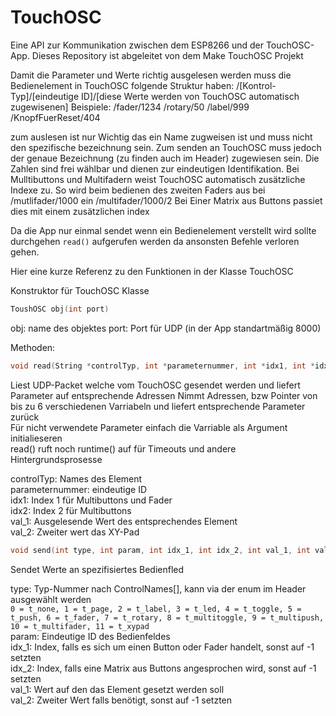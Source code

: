 # TouchOSC
Eine API zur Kommunikation zwischen dem ESP8266 und der TouchOSC-App. Dieses Repository ist abgeleitet von dem Make TouchOSC Projekt

Damit die Parameter und Werte richtig ausgelesen werden muss die Bedienelement in TouchOSC folgende Struktur haben:
/[Kontrol-Typ]/[eindeutige ID]/[diese Werte werden von TouchOSC automatisch zugewisenen]
Beispiele:
/fader/1234
/rotary/50
/label/999
/KnopfFuerReset/404

zum auslesen ist nur Wichtig das ein Name zugweisen ist und muss nicht den spezifische bezeichnung sein. 
Zum senden an TouchOSC muss jedoch der genaue Bezeichnung (zu finden auch im Header) zugewiesen sein. Die Zahlen sind frei wählbar und dienen zur eindeutigen Identifikation. 
Bei Mulltibuttons und Multifadern weist TouchOSC automatisch zusätzliche Indexe zu.
So wird beim bedienen des zweiten Faders aus bei /mutlifader/1000 ein /multifader/1000/2
Bei Einer Matrix aus Buttons passiet dies mit einem zusätzlichen index

Da die App nur einmal sendet wenn ein Bedienelement verstellt wird sollte durchgehen `read()` aufgerufen werden da ansonsten Befehle verloren gehen. 


Hier eine kurze Referenz zu den Funktionen in der Klasse TouchOSC

Konstruktor für TouchOSC Klasse
```c++
ToushOSC obj(int port)
```
obj: name des objektes
port: Port für UDP (in der App standartmäßig 8000)

Methoden:
```c++
void read(String *controlTyp, int *parameternummer, int *idx1, int *idx2, int *val_1, int *val_2);
```
Liest UDP-Packet welche vom TouchOSC gesendet werden und liefert Parameter auf entsprechende Adressen
Nimmt Adressen, bzw Pointer von bis zu 6 verschiedenen Varriabeln und liefert entsprechende Parameter zurück  
Für nicht verwendete Parameter einfach die Varriable als Argument initialieseren  
read() ruft noch runtime() auf für Timeouts und andere Hintergrundsprosesse  

controlTyp: Names des Element  
parameternummer: eindeutige ID  
idx1: Index 1 für Multibuttons und Fader  
idx2: Index 2 für Multibuttons  
val_1: Ausgelesende Wert des entsprechendes Element  
val_2: Zweiter wert das XY-Pad  
```c++
void send(int type, int param, int idx_1, int idx_2, int val_1, int val_2);
```
Sendet Werte an spezifisiertes Bedienfled  

type: Typ-Nummer nach ControlNames[], kann via der enum im Header ausgewählt werden  
`0 = t_none, 1 = t_page, 2 = t_label, 3 = t_led, 4 = t_toggle, 5 = t_push, 6 = t_fader, 7 = t_rotary, 8 = t_multitoggle, 9 = t_multipush, 10 = t_multifader, 11 = t_xypad`  
param: Eindeutige ID des Bedienfeldes  
idx_1: Index, falls es sich um einen Button oder Fader handelt, sonst auf -1 setzten  
idx_2: Index, falls eine Matrix aus Buttons angesprochen wird, sonst auf -1 setzten  
val_1: Wert auf den das Element gesetzt werden soll  
val_2: Zweiter Wert falls benötigt, sonst auf -1 setzten  
  
